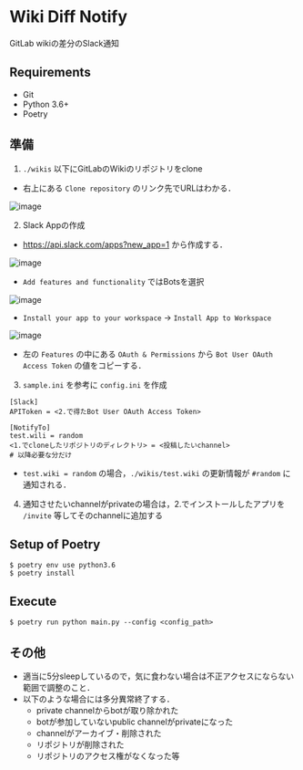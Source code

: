 # Wiki Diff Notify
GitLab wikiの差分のSlack通知

## Requirements

- Git
- Python 3.6+
- Poetry

## 準備

1. `./wikis` 以下にGitLabのWikiのリポジトリをclone
- 右上にある `Clone repository` のリンク先でURLはわかる．

![image](https://user-images.githubusercontent.com/25898373/64052256-cde0e600-cbb8-11e9-8b11-df597713e635.png)

2. Slack Appの作成
- https://api.slack.com/apps?new_app=1 から作成する．

![image](https://user-images.githubusercontent.com/25898373/64052432-624b4880-cbb9-11e9-914b-407eeb38426c.png)

- `Add features and functionality` ではBotsを選択

![image](https://user-images.githubusercontent.com/25898373/64052980-7e4fe980-cbbb-11e9-8954-36b76a4db501.png)

- `Install your app to your workspace` -> `Install App to Workspace`

![image](https://user-images.githubusercontent.com/25898373/64053178-41d0bd80-cbbc-11e9-83d3-665750f0eb8d.png)

- 左の `Features` の中にある `OAuth & Permissions` から `Bot User OAuth Access Token` の値をコピーする．

3. `sample.ini` を参考に `config.ini` を作成

```
[Slack]
APIToken = <2.で得たBot User OAuth Access Token>

[NotifyTo]
test.wili = random
<1.でcloneしたリポジトリのディレクトリ> = <投稿したいchannel>
# 以降必要な分だけ
```

- `test.wiki = random` の場合，`./wikis/test.wiki` の更新情報が `#random` に通知される．

4. 通知させたいchannelがprivateの場合は，2.でインストールしたアプリを `/invite` 等してそのchannelに追加する

## Setup of Poetry

```terminal
$ poetry env use python3.6
$ poetry install
```

## Execute

```terminal
$ poetry run python main.py --config <config_path>
```

## その他
- 適当に5分sleepしているので，気に食わない場合は不正アクセスにならない範囲で調整のこと．
- 以下のような場合には多分異常終了する．
  - private channelからbotが取り除かれた
  - botが参加していないpublic channelがprivateになった
  - channelがアーカイブ・削除された
  - リポジトリが削除された
  - リポジトリのアクセス権がなくなった等
